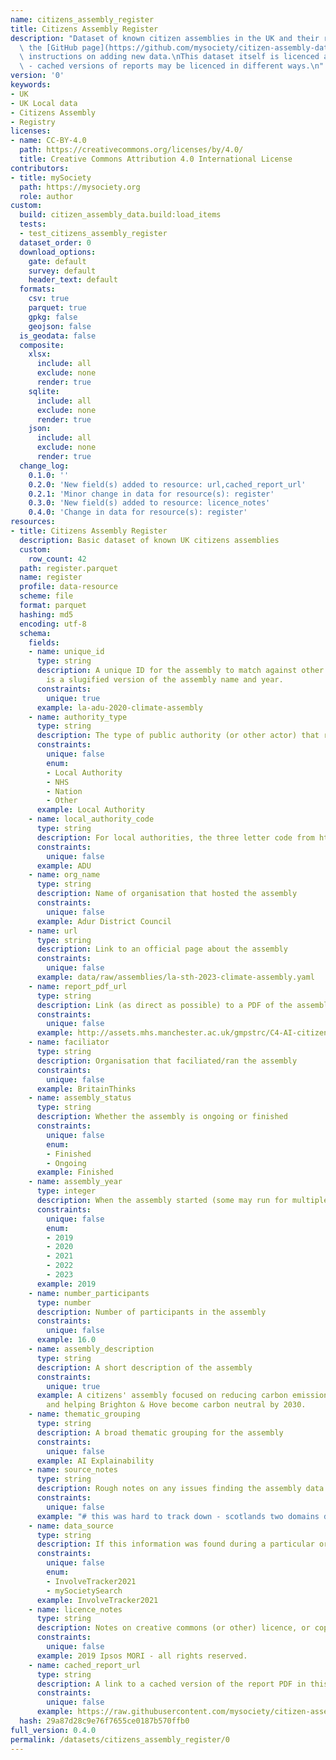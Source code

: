 ```yaml
---
name: citizens_assembly_register
title: Citizens Assembly Register
description: "Dataset of known citizen assemblies in the UK and their reports.\nSee\
  \ the [GitHub page](https://github.com/mysociety/citizen-assembly-data#readme) for\
  \ instructions on adding new data.\nThis dataset itself is licenced as CC-BY-4.0\
  \ - cached versions of reports may be licenced in different ways.\n"
version: '0'
keywords:
- UK
- UK Local data
- Citizens Assembly
- Registry
licenses:
- name: CC-BY-4.0
  path: https://creativecommons.org/licenses/by/4.0/
  title: Creative Commons Attribution 4.0 International License
contributors:
- title: mySociety
  path: https://mysociety.org
  role: author
custom:
  build: citizen_assembly_data.build:load_items
  tests:
  - test_citizens_assembly_register
  dataset_order: 0
  download_options:
    gate: default
    survey: default
    header_text: default
  formats:
    csv: true
    parquet: true
    gpkg: false
    geojson: false
  is_geodata: false
  composite:
    xlsx:
      include: all
      exclude: none
      render: true
    sqlite:
      include: all
      exclude: none
      render: true
    json:
      include: all
      exclude: none
      render: true
  change_log:
    0.1.0: ''
    0.2.0: 'New field(s) added to resource: url,cached_report_url'
    0.2.1: 'Minor change in data for resource(s): register'
    0.3.0: 'New field(s) added to resource: licence_notes'
    0.4.0: 'Change in data for resource(s): register'
resources:
- title: Citizens Assembly Register
  description: Basic dataset of known UK citizens assemblies
  custom:
    row_count: 42
  path: register.parquet
  name: register
  profile: data-resource
  scheme: file
  format: parquet
  hashing: md5
  encoding: utf-8
  schema:
    fields:
    - name: unique_id
      type: string
      description: A unique ID for the assembly to match against other datasets. This
        is a slugified version of the assembly name and year.
      constraints:
        unique: true
      example: la-adu-2020-climate-assembly
    - name: authority_type
      type: string
      description: The type of public authority (or other actor) that ran the assembly
      constraints:
        unique: false
        enum:
        - Local Authority
        - NHS
        - Nation
        - Other
      example: Local Authority
    - name: local_authority_code
      type: string
      description: For local authorities, the three letter code from https://pages.mysociety.org/uk_local_authority_names_and_codes/
      constraints:
        unique: false
      example: ADU
    - name: org_name
      type: string
      description: Name of organisation that hosted the assembly
      constraints:
        unique: false
      example: Adur District Council
    - name: url
      type: string
      description: Link to an official page about the assembly
      constraints:
        unique: false
      example: data/raw/assemblies/la-sth-2023-climate-assembly.yaml
    - name: report_pdf_url
      type: string
      description: Link (as direct as possible) to a PDF of the assembly report
      constraints:
        unique: false
      example: http://assets.mhs.manchester.ac.uk/gmpstrc/C4-AI-citizens-juries-report.pdf
    - name: faciliator
      type: string
      description: Organisation that faciliated/ran the assembly
      constraints:
        unique: false
      example: BritainThinks
    - name: assembly_status
      type: string
      description: Whether the assembly is ongoing or finished
      constraints:
        unique: false
        enum:
        - Finished
        - Ongoing
      example: Finished
    - name: assembly_year
      type: integer
      description: When the assembly started (some may run for multiple years)
      constraints:
        unique: false
        enum:
        - 2019
        - 2020
        - 2021
        - 2022
        - 2023
      example: 2019
    - name: number_participants
      type: number
      description: Number of participants in the assembly
      constraints:
        unique: false
      example: 16.0
    - name: assembly_description
      type: string
      description: A short description of the assembly
      constraints:
        unique: true
      example: A citizens' assembly focused on reducing carbon emissions from transport
        and helping Brighton & Hove become carbon neutral by 2030.
    - name: thematic_grouping
      type: string
      description: A broad thematic grouping for the assembly
      constraints:
        unique: false
      example: AI Explainability
    - name: source_notes
      type: string
      description: Rough notes on any issues finding the assembly data
      constraints:
        unique: false
      example: "# this was hard to track down - scotlands two domains don't work anymnore"
    - name: data_source
      type: string
      description: If this information was found during a particular org's research
      constraints:
        unique: false
        enum:
        - InvolveTracker2021
        - mySocietySearch
      example: InvolveTracker2021
    - name: licence_notes
      type: string
      description: Notes on creative commons (or other) licence, or copyright notices
      constraints:
        unique: false
      example: 2019 Ipsos MORI - all rights reserved.
    - name: cached_report_url
      type: string
      description: A link to a cached version of the report PDF in this archive.
      constraints:
        unique: false
      example: https://raw.githubusercontent.com/mysociety/citizen-assembly-data/main/data/raw/reports/la-adu-2020-climate-assembly.pdf
  hash: 29a87d28c9e76f7655ce0187b570ffb0
full_version: 0.4.0
permalink: /datasets/citizens_assembly_register/0
---
```

